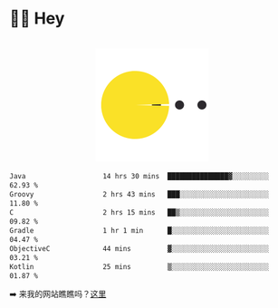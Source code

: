 
# 👋🏻 Hey
<div align="center">
	<br>
	<img src="https://raw.githubusercontent.com/Aniket965/Aniket965/master/pacman.svg?sanitize=true" width="200" height="200">
	<br>
</div>

<!--START_SECTION:waka-->

```text
Java                   14 hrs 30 mins  ███████████████▓░░░░░░░░░   62.93 %
Groovy                 2 hrs 43 mins   ███░░░░░░░░░░░░░░░░░░░░░░   11.80 %
C                      2 hrs 15 mins   ██▒░░░░░░░░░░░░░░░░░░░░░░   09.82 %
Gradle                 1 hr 1 min      █░░░░░░░░░░░░░░░░░░░░░░░░   04.47 %
ObjectiveC             44 mins         ▓░░░░░░░░░░░░░░░░░░░░░░░░   03.21 %
Kotlin                 25 mins         ▒░░░░░░░░░░░░░░░░░░░░░░░░   01.87 %
```

<!--END_SECTION:waka-->

 ➡️  来我的网站瞧瞧吗？[这里](https://www.shaolongfei.com)
